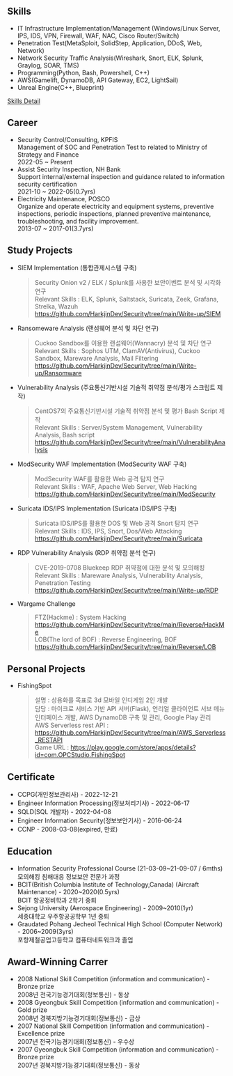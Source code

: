 ## Skills 

- IT Infrastructure Implementation/Management (Windows/Linux Server, IPS, IDS, VPN, Firewall, WAF, NAC, Cisco Router/Switch)
- Penetration Test(MetaSploit, SolidStep, Application, DDoS, Web, Network)
- Network Security Traffic Analysis(Wireshark, Snort, ELK, Splunk, Graylog, SOAR, TMS)
- Programming(Python, Bash, Powershell, C++)
- AWS(Gamelift, DynamoDB, API Gateway, EC2, LightSail)
- Unreal Engine(C++, Blueprint)

[Skills Detail](https://github.com/HarkjinDev/HarkjinDev/blob/main/skills.md)

## Career
- Security Control/Consulting, KPFIS   
  Management of SOC and Penetration Test to related to Ministry of Strategy and Finance   
  2022-05 ~ Present
- Assist Security Inspection, NH Bank   
  Support internal/external inspection and guidance related to information security certification   
  2021-10 ~ 2022-05(0.7yrs)
- Electricity Maintenance, POSCO   
  Organize and operate electricity and equipment systems, preventive inspections, periodic inspections, planned preventive maintenance, troubleshooting, and facility improvement.   
  2013-07 ~ 2017-01(3.7yrs)

## Study Projects
- SIEM Implementation (통합관제시스템 구축)     
  > Security Onion v2 / ELK / Splunk를 사용한 보안이벤트 분석 및 시각화 연구   
  > Relevant Skills : ELK, Splunk, Saltstack, Suricata, Zeek, Grafana, Strelka, Wazuh
  > https://github.com/HarkjinDev/Security/tree/main/Write-up/SIEM

- Ransomeware Analysis (랜섬웨어 분석 및 차단 연구)   
  > Cuckoo Sandbox를 이용한 랜섬웨어(Wannacry) 분석 및 차단 연구   
  > Relevant Skills : Sophos UTM, ClamAV(Antivirus), Cuckoo Sandbox, Mareware Analysis, Mail Filtering
  > https://github.com/HarkjinDev/Security/tree/main/Write-up/Ransomware

- Vulnerability Analysis (주요통신기반시설 기술적 취약점 분석/평가 스크립트 제작)   
  > CentOS7의 주요통신기반시설 기술적 취약점 분석 및 평가 Bash Script 제작   
  > Relevant Skills : Server/System Management, Vulnerability Analysis, Bash script
  > https://github.com/HarkjinDev/Security/tree/main/VulnerabilityAnalysis

- ModSecurity WAF Implementation (ModSecurity WAF 구축)   
  > ModSecurity WAF를 활용한 Web 공격 탐지 연구   
  > Relevant Skills : WAF, Apache Web Server, Web Hacking   
  > https://github.com/HarkjinDev/Security/tree/main/ModSecurity

- Suricata IDS/IPS Implementation (Suricata IDS/IPS 구축)   
  > Suricata IDS/IPS를 활용한 DOS 및 Web 공격 Snort 탐지 연구   
  > Relevant Skills : IDS, IPS, Snort, Dos/Web Attacking   
  > https://github.com/HarkjinDev/Security/tree/main/Suricata

- RDP Vulnerability Analysis (RDP 취약점 분석 연구)   
  > CVE-2019-0708 Bluekeep RDP 취약점에 대한 분석 및 모의해킹   
  > Relevant Skills : Mareware Analysis, Vulnerability Analysis, Penetration Testing
  > https://github.com/HarkjinDev/Security/tree/main/Write-up/RDP

- Wargame Challenge   
  > FTZ(Hackme) : System Hacking  
  > https://github.com/HarkjinDev/Security/tree/main/Reverse/HackMe   
  > LOB(The lord of BOF) : Reverse Engineering, BOF   
  > https://github.com/HarkjinDev/Security/tree/main/Reverse/LOB
  
## Personal Projects
- FishingSpot 
  > 설명 : 상용화를 목표로 3d 모바일 인디게임 2인 개발   
  > 담당 : 마이크로 서비스 기반 API 서버(Flask), 언리얼 클라이언트 서브 메뉴 인터페이스 개발, AWS DynamoDB 구축 및 관리, Google Play 관리   
  > AWS Serverless rest API : https://github.com/HarkjinDev/Security/tree/main/AWS_Serverless_RESTAPI   
  > Game URL : https://play.google.com/store/apps/details?id=com.OPCStudio.FishingSpot

## Certificate
- CCPG(개인정보관리사) - 2022-12-21
- Engineer Information Processing(정보처리기사) - 2022-06-17
- SQLD(SQL 개발자) - 2022-04-08
- Engineer Information Security(정보보안기사) - 2016-06-24
- CCNP - 2008-03-08(expired, 만료)

## Education
- Information Security Professional Course (21-03-09~21-09-07 / 6mths)   
  모의해킹 침해대응 정보보안 전문가 과정
- BCIT(British Columbia Institute of Technology,Canada) (Aircraft Maintenance) - 2020~2020(0.5yrs)   
  BCIT 항공정비학과 2학기 중퇴
- Sejong University (Aerospace Engineering) - 2009~2010(1yr)   
  세종대학교 우주항공공학부 1년 중퇴
- Graudated Pohang Jecheol Technical High School (Computer Network) - 2006~2009(3yrs)  
  포항제철공업고등학교 컴퓨터네트워크과 졸업 

## Award-Winning Carrer
- 2008 National Skill Competition (information and communication) - Bronze prize   
  2008년 전국기능경기대회(정보통신) - 동상
- 2008 Gyeongbuk Skill Competition (information and communication) - Gold prize   
  2008년 경북지방기능경기대회(정보통신) - 금상
- 2007 National Skill Competition (information and communication) - Excellence prize   
  2007년 전국기능경기대회(정보통신) - 우수상
- 2007 Gyeongbuk Skill Competition (information and communication) - Bronze prize   
  2007년 경북지방기능경기대회(정보통신) - 동상


